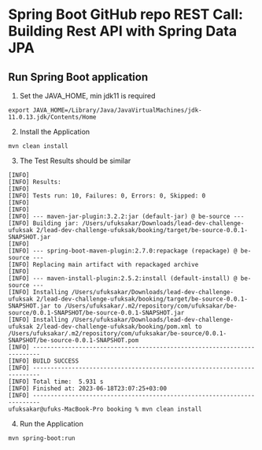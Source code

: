 # Spring Boot GitHub repo REST Call: Building Rest API with Spring Data JPA

## Run Spring Boot application

1. Set the JAVA_HOME, min jdk11 is required

```
export JAVA_HOME=/Library/Java/JavaVirtualMachines/jdk-11.0.13.jdk/Contents/Home
```

2. Install the Application

```
mvn clean install
```
3. The Test Results should be similar

```
[INFO] 
[INFO] Results:
[INFO] 
[INFO] Tests run: 10, Failures: 0, Errors: 0, Skipped: 0
[INFO] 
[INFO] 
[INFO] --- maven-jar-plugin:3.2.2:jar (default-jar) @ be-source ---
[INFO] Building jar: /Users/ufuksakar/Downloads/lead-dev-challenge-ufuksak 2/lead-dev-challenge-ufuksak/booking/target/be-source-0.0.1-SNAPSHOT.jar
[INFO] 
[INFO] --- spring-boot-maven-plugin:2.7.0:repackage (repackage) @ be-source ---
[INFO] Replacing main artifact with repackaged archive
[INFO] 
[INFO] --- maven-install-plugin:2.5.2:install (default-install) @ be-source ---
[INFO] Installing /Users/ufuksakar/Downloads/lead-dev-challenge-ufuksak 2/lead-dev-challenge-ufuksak/booking/target/be-source-0.0.1-SNAPSHOT.jar to /Users/ufuksakar/.m2/repository/com/ufuksakar/be-source/0.0.1-SNAPSHOT/be-source-0.0.1-SNAPSHOT.jar
[INFO] Installing /Users/ufuksakar/Downloads/lead-dev-challenge-ufuksak 2/lead-dev-challenge-ufuksak/booking/pom.xml to /Users/ufuksakar/.m2/repository/com/ufuksakar/be-source/0.0.1-SNAPSHOT/be-source-0.0.1-SNAPSHOT.pom
[INFO] ------------------------------------------------------------------------
[INFO] BUILD SUCCESS
[INFO] ------------------------------------------------------------------------
[INFO] Total time:  5.931 s
[INFO] Finished at: 2023-06-18T23:07:25+03:00
[INFO] ------------------------------------------------------------------------
ufuksakar@ufuks-MacBook-Pro booking % mvn clean install    
```
4. Run the Application

```
mvn spring-boot:run
```
